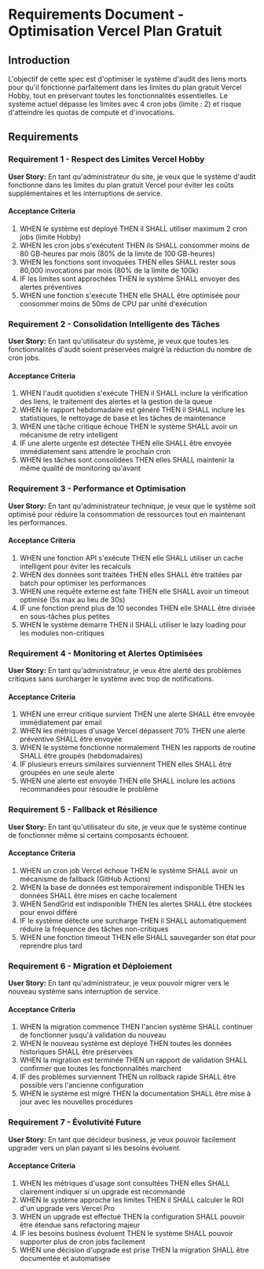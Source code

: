 # Requirements Document - Optimisation Vercel Plan Gratuit

## Introduction

L'objectif de cette spec est d'optimiser le système d'audit des liens morts pour qu'il fonctionne parfaitement dans les limites du plan gratuit Vercel Hobby, tout en préservant toutes les fonctionnalités essentielles. Le système actuel dépasse les limites avec 4 cron jobs (limite : 2) et risque d'atteindre les quotas de compute et d'invocations.

## Requirements

### Requirement 1 - Respect des Limites Vercel Hobby

**User Story:** En tant qu'administrateur du site, je veux que le système d'audit fonctionne dans les limites du plan gratuit Vercel pour éviter les coûts supplémentaires et les interruptions de service.

#### Acceptance Criteria

1. WHEN le système est déployé THEN il SHALL utiliser maximum 2 cron jobs (limite Hobby)
2. WHEN les cron jobs s'exécutent THEN ils SHALL consommer moins de 80 GB-heures par mois (80% de la limite de 100 GB-heures)
3. WHEN les fonctions sont invoquées THEN elles SHALL rester sous 80,000 invocations par mois (80% de la limite de 100k)
4. IF les limites sont approchées THEN le système SHALL envoyer des alertes préventives
5. WHEN une fonction s'exécute THEN elle SHALL être optimisée pour consommer moins de 50ms de CPU par unité d'exécution

### Requirement 2 - Consolidation Intelligente des Tâches

**User Story:** En tant qu'utilisateur du système, je veux que toutes les fonctionnalités d'audit soient préservées malgré la réduction du nombre de cron jobs.

#### Acceptance Criteria

1. WHEN l'audit quotidien s'exécute THEN il SHALL inclure la vérification des liens, le traitement des alertes et la gestion de la queue
2. WHEN le rapport hebdomadaire est généré THEN il SHALL inclure les statistiques, le nettoyage de base et les tâches de maintenance
3. WHEN une tâche critique échoue THEN le système SHALL avoir un mécanisme de retry intelligent
4. IF une alerte urgente est détectée THEN elle SHALL être envoyée immédiatement sans attendre le prochain cron
5. WHEN les tâches sont consolidées THEN elles SHALL maintenir la même qualité de monitoring qu'avant

### Requirement 3 - Performance et Optimisation

**User Story:** En tant qu'administrateur technique, je veux que le système soit optimisé pour réduire la consommation de ressources tout en maintenant les performances.

#### Acceptance Criteria

1. WHEN une fonction API s'exécute THEN elle SHALL utiliser un cache intelligent pour éviter les recalculs
2. WHEN des données sont traitées THEN elles SHALL être traitées par batch pour optimiser les performances
3. WHEN une requête externe est faite THEN elle SHALL avoir un timeout optimisé (5s max au lieu de 30s)
4. IF une fonction prend plus de 10 secondes THEN elle SHALL être divisée en sous-tâches plus petites
5. WHEN le système démarre THEN il SHALL utiliser le lazy loading pour les modules non-critiques

### Requirement 4 - Monitoring et Alertes Optimisées

**User Story:** En tant qu'administrateur, je veux être alerté des problèmes critiques sans surcharger le système avec trop de notifications.

#### Acceptance Criteria

1. WHEN une erreur critique survient THEN une alerte SHALL être envoyée immédiatement par email
2. WHEN les métriques d'usage Vercel dépassent 70% THEN une alerte préventive SHALL être envoyée
3. WHEN le système fonctionne normalement THEN les rapports de routine SHALL être groupés (hebdomadaires)
4. IF plusieurs erreurs similaires surviennent THEN elles SHALL être groupées en une seule alerte
5. WHEN une alerte est envoyée THEN elle SHALL inclure les actions recommandées pour résoudre le problème

### Requirement 5 - Fallback et Résilience

**User Story:** En tant qu'utilisateur du site, je veux que le système continue de fonctionner même si certains composants échouent.

#### Acceptance Criteria

1. WHEN un cron job Vercel échoue THEN le système SHALL avoir un mécanisme de fallback (GitHub Actions)
2. WHEN la base de données est temporairement indisponible THEN les données SHALL être mises en cache localement
3. WHEN SendGrid est indisponible THEN les alertes SHALL être stockées pour envoi différé
4. IF le système détecte une surcharge THEN il SHALL automatiquement réduire la fréquence des tâches non-critiques
5. WHEN une fonction timeout THEN elle SHALL sauvegarder son état pour reprendre plus tard

### Requirement 6 - Migration et Déploiement

**User Story:** En tant qu'administrateur, je veux pouvoir migrer vers le nouveau système sans interruption de service.

#### Acceptance Criteria

1. WHEN la migration commence THEN l'ancien système SHALL continuer de fonctionner jusqu'à validation du nouveau
2. WHEN le nouveau système est déployé THEN toutes les données historiques SHALL être préservées
3. WHEN la migration est terminée THEN un rapport de validation SHALL confirmer que toutes les fonctionnalités marchent
4. IF des problèmes surviennent THEN un rollback rapide SHALL être possible vers l'ancienne configuration
5. WHEN le système est migré THEN la documentation SHALL être mise à jour avec les nouvelles procédures

### Requirement 7 - Évolutivité Future

**User Story:** En tant que décideur business, je veux pouvoir facilement upgrader vers un plan payant si les besoins évoluent.

#### Acceptance Criteria

1. WHEN les métriques d'usage sont consultées THEN elles SHALL clairement indiquer si un upgrade est recommandé
2. WHEN le système approche les limites THEN il SHALL calculer le ROI d'un upgrade vers Vercel Pro
3. WHEN un upgrade est effectué THEN la configuration SHALL pouvoir être étendue sans refactoring majeur
4. IF les besoins business évoluent THEN le système SHALL pouvoir supporter plus de cron jobs facilement
5. WHEN une décision d'upgrade est prise THEN la migration SHALL être documentée et automatisée